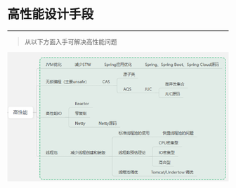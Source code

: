 #  高性能设计手段

- - -

> 从以下方面入手可解决高性能问题

![image-20250217120453029](https://raw.githubusercontent.com/guowenmeng/wodkshje/main/wm2025/02/17/20250217120453.png)

